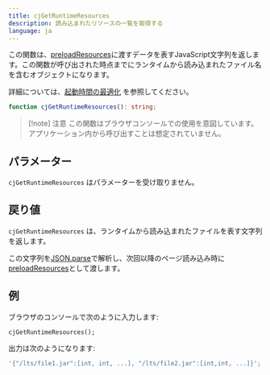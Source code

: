 ```yaml
---
title: cjGetRuntimeResources
description: 読み込まれたリソースの一覧を取得する
language: ja
---
```


この関数は、[preloadResources]に渡すデータを表すJavaScript文字列を返します。この関数が呼び出された時点までにランタイムから読み込まれたファイル名を含むオブジェクトになります。

詳細については、[起動時間の最適化](/docs/ja/guides/Startup-time-optimization) を参照してください。

```ts
function cjGetRuntimeResources(): string;
```

> [!note] 注意
> この関数はブラウザコンソールでの使用を意図しています。アプリケーション内から呼び出すことは想定されていません。

## パラメーター

`cjGetRuntimeResources` はパラメーターを受け取りません。

## 戻り値

`cjGetRuntimeResources` は、ランタイムから読み込まれたファイルを表す文字列を返します。

この文字列を[JSON.parse]で解析し、次回以降のページ読み込み時に[preloadResources]として渡します。

## 例

ブラウザのコンソールで次のように入力します:

```shell
cjGetRuntimeResources();
```

出力は次のようになります:

```js
'{"/lts/file1.jar":[int, int, ...], "/lts/file2.jar":[int,int, ...]}';
```

[preloadResources]: /docs/ja/reference/cheerpjInit#preloadresources
[JSON.parse]: https://developer.mozilla.org/ja/docs/Web/JavaScript/Reference/Global_Objects/JSON/parse
